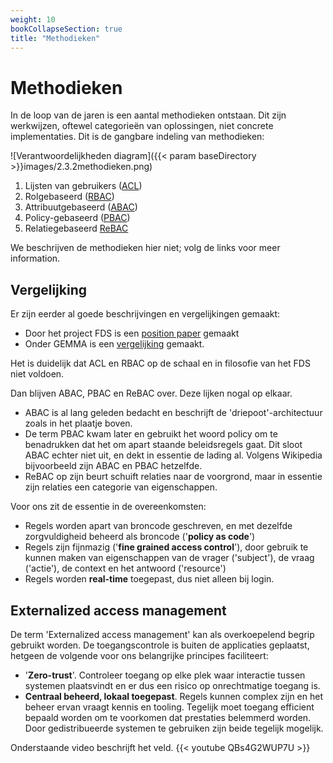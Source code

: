 ```yaml
---
weight: 10
bookCollapseSection: true
title: "Methodieken"
---
```


# Methodieken

In de loop van de jaren is een aantal methodieken ontstaan. Dit zijn werkwijzen, oftewel categorie&euml;n van oplossingen, niet concrete implementaties. 
Dit is de gangbare indeling van methodieken:

![Verantwoordelijkheden diagram]({{< param baseDirectory >}}images/2.3.2methodieken.png)

1. Lijsten van gebruikers ([ACL](https://en.wikipedia.org/wiki/Access-control_list))
2. Rolgebaseerd ([RBAC](https://en.wikipedia.org/wiki/Role-based_access_control))
3. Attribuutgebaseerd ([ABAC](https://en.wikipedia.org/wiki/Attribute-based_access_control))
4. Policy-gebaseerd ([PBAC](https://en.wikipedia.org/wiki/Attribute-based_access_control))
5. Relatiegebaseerd [ReBAC](https://en.wikipedia.org/wiki/Relationship-based_access_control)

We beschrijven de methodieken hier niet; volg de links voor meer information.

## Vergelijking

Er zijn eerder al goede beschrijvingen en vergelijkingen gemaakt:
- Door het project FDS is een [ position paper](https://federatief.datastelsel.nl/kennisbank/pbac/) gemaakt
- Onder GEMMA is een [vergelijking](https://www.gemmaonline.nl/wiki/WMA_RBAC_ABAC_en_PBAC) gemaakt.

Het is duidelijk dat ACL en RBAC op de schaal en in filosofie van het FDS niet voldoen.

Dan blijven ABAC, PBAC en ReBAC over. Deze lijken nogal op elkaar.
- ABAC is al lang geleden bedacht en beschrijft de 'driepoot'-architectuur zoals in het plaatje boven.
- De term PBAC kwam later en gebruikt het woord policy om te benadrukken dat het om apart staande beleidsregels gaat. 
Dit sloot ABAC echter niet uit, en dekt in essentie de lading al. Volgens Wikipedia bijvoorbeeld zijn ABAC en PBAC hetzelfde.
- ReBAC op zijn beurt schuift relaties naar de voorgrond, maar in essentie zijn relaties een categorie van eigenschappen.

Voor ons zit de essentie in de overeenkomsten:

- Regels worden apart van broncode geschreven, en met dezelfde zorgvuldigheid beheerd als broncode ('**policy as code**') 
- Regels zijn fijnmazig ('**fine grained access control**'), door gebruik te kunnen maken van eigenschappen van de vrager ('subject'), de vraag ('actie'), de context en het antwoord ('resource')
- Regels worden **real-time** toegepast, dus niet alleen bij login.

## Externalized access management

De term 'Externalized access management' kan als overkoepelend begrip gebruikt worden. De toegangscontrole is buiten de applicaties geplaatst,
hetgeen de volgende voor ons belangrijke principes faciliteert:
- '**Zero-trust**'. Controleer toegang op elke plek waar interactie tussen systemen plaatsvindt en er dus een risico op onrechtmatige toegang is. 
- **Centraal beheerd, lokaal toegepast**. Regels kunnen complex zijn en het beheer ervan vraagt kennis en tooling. Tegelijk moet toegang efficient bepaald
worden om te voorkomen dat prestaties belemmerd worden. Door gedistribueerde systemen te gebruiken zijn beide tegelijk mogelijk.

Onderstaande video beschrijft het veld.
{{< youtube QBs4G2WUP7U >}}


 
